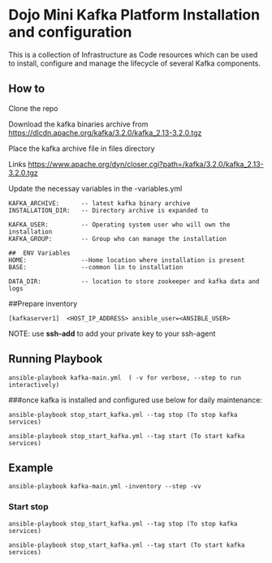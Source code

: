 # Dojo Mini Kafka Platform  Installation and configuration

This is a collection of Infrastructure as Code resources which can be used to install, configure and manage the lifecycle of several Kafka components.

## How to

Clone the repo  
    
Download the kafka binaries archive from  https://dlcdn.apache.org/kafka/3.2.0/kafka_2.13-3.2.0.tgz

Place the kafka archive file in files directory

Links
https://www.apache.org/dyn/closer.cgi?path=/kafka/3.2.0/kafka_2.13-3.2.0.tgz

Update the necessay variables in the -variables.yml
    
    KAFKA_ARCHIVE:      -- latest kafka binary archive 
    INSTALLATION_DIR:   -- Directory archive is expanded to 

    KAFKA_USER:         -- Operating system user who will own the installation
    KAFKA_GROUP:        -- Group who can manage the installation

    ##  ENV Variables
    HOME:               --Home location where installation is present
    BASE:               --common lin to installation

    DATA_DIR:           -- location to store zookeeper and kafka data and logs
   
    
##Prepare inventory

`[kafkaserver1] 
<HOST_IP_ADDRESS> ansible_user=<ANSIBLE_USER> `

NOTE: use __ssh-add__ to add your private key to your ssh-agent

## Running Playbook

`ansible-playbook kafka-main.yml  ( -v for verbose, --step to run interactively)`

###once kafka is installed and configured use below for daily maintenance:
   
`ansible-playbook stop_start_kafka.yml --tag stop (To stop kafka services)`
    
`ansible-playbook stop_start_kafka.yml --tag start (To start kafka services)`

## Example

`ansible-playbook kafka-main.yml -inventory --step -vv`

### Start stop 
`ansible-playbook stop_start_kafka.yml --tag stop (To stop kafka services)`
    
`ansible-playbook stop_start_kafka.yml --tag start (To start kafka services)`

